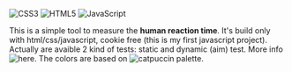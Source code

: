 
![CSS3](https://img.shields.io/badge/css3-%231572B6.svg?style=for-the-badge&logo=css3&logoColor=white)
![HTML5](https://img.shields.io/badge/html5-%23E34F26.svg?style=for-the-badge&logo=html5&logoColor=white)
![JavaScript](https://img.shields.io/badge/javascript-%23323330.svg?style=for-the-badge&logo=javascript&logoColor=%23F7DF1E)

This is a simple tool to measure the **human reaction time**. It's build only with html/css/javascript, cookie free (this is my first javascript project). Actually are avaible 2 kind of tests: static and dynamic (aim) test. More info ![here](https://emanueletocci.github.io/reaction_tester/).
The colors are based on ![catpuccin palette](https://catppuccin.com/palette).
